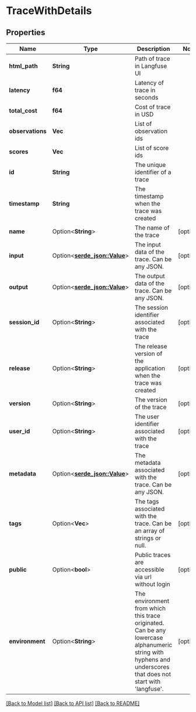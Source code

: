 # TraceWithDetails

## Properties

Name | Type | Description | Notes
------------ | ------------- | ------------- | -------------
**html_path** | **String** | Path of trace in Langfuse UI | 
**latency** | **f64** | Latency of trace in seconds | 
**total_cost** | **f64** | Cost of trace in USD | 
**observations** | **Vec<String>** | List of observation ids | 
**scores** | **Vec<String>** | List of score ids | 
**id** | **String** | The unique identifier of a trace | 
**timestamp** | **String** | The timestamp when the trace was created | 
**name** | Option<**String**> | The name of the trace | [optional]
**input** | Option<[**serde_json::Value**](.md)> | The input data of the trace. Can be any JSON. | [optional]
**output** | Option<[**serde_json::Value**](.md)> | The output data of the trace. Can be any JSON. | [optional]
**session_id** | Option<**String**> | The session identifier associated with the trace | [optional]
**release** | Option<**String**> | The release version of the application when the trace was created | [optional]
**version** | Option<**String**> | The version of the trace | [optional]
**user_id** | Option<**String**> | The user identifier associated with the trace | [optional]
**metadata** | Option<[**serde_json::Value**](.md)> | The metadata associated with the trace. Can be any JSON. | [optional]
**tags** | Option<**Vec<String>**> | The tags associated with the trace. Can be an array of strings or null. | [optional]
**public** | Option<**bool**> | Public traces are accessible via url without login | [optional]
**environment** | Option<**String**> | The environment from which this trace originated. Can be any lowercase alphanumeric string with hyphens and underscores that does not start with 'langfuse'. | [optional]

[[Back to Model list]](../README.md#documentation-for-models) [[Back to API list]](../README.md#documentation-for-api-endpoints) [[Back to README]](../README.md)



